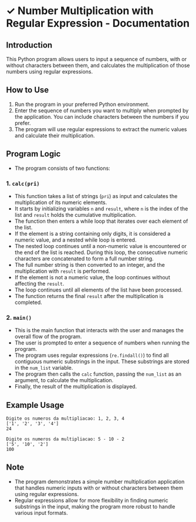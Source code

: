 # ✓  Number Multiplication with Regular Expression - Documentation

## Introduction

This Python program allows users to input a sequence of numbers, with or without characters between them, and calculates the multiplication of those numbers using regular expressions.

## How to Use

1. Run the program in your preferred Python environment.
2. Enter the sequence of numbers you want to multiply when prompted by the application. You can include characters between the numbers if you prefer.
3. The program will use regular expressions to extract the numeric values and calculate their multiplication.

## Program Logic

- The program consists of two functions:

### 1. `calc(pri)`

- This function takes a list of strings (`pri`) as input and calculates the multiplication of its numeric elements.
- It starts by initializing variables `n` and `result`, where `n` is the index of the list and `result` holds the cumulative multiplication.
- The function then enters a while loop that iterates over each element of the list.
- If the element is a string containing only digits, it is considered a numeric value, and a nested while loop is entered.
- The nested loop continues until a non-numeric value is encountered or the end of the list is reached. During this loop, the consecutive numeric characters are concatenated to form a full number string.
- The full number string is then converted to an integer, and the multiplication with `result` is performed.
- If the element is not a numeric value, the loop continues without affecting the `result`.
- The loop continues until all elements of the list have been processed.
- The function returns the final `result` after the multiplication is completed.

### 2. `main()`

- This is the main function that interacts with the user and manages the overall flow of the program.
- The user is prompted to enter a sequence of numbers when running the program.
- The program uses regular expressions (`re.findall()`) to find all contiguous numeric substrings in the input. These substrings are stored in the `num_list` variable.
- The program then calls the `calc` function, passing the `num_list` as an argument, to calculate the multiplication.
- Finally, the result of the multiplication is displayed.

## Example Usage

```
Digite os numeros da multipliacao: 1, 2, 3, 4
['1', '2', '3', '4']
24
```

```
Digite os numeros da multipliacao: 5 - 10 - 2
['5', '10', '2']
100
```

## Note

- The program demonstrates a simple number multiplication application that handles numeric inputs with or without characters between them using regular expressions.
- Regular expressions allow for more flexibility in finding numeric substrings in the input, making the program more robust to handle various input formats.
